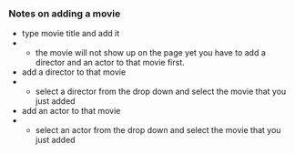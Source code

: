 ### Notes on adding a movie
* type movie title and add it
* * the movie will not show up on the page yet you have to add a director and an actor to that movie first.
* add a director to that movie
* * select a director from the drop down and select the movie that you just added
* add an actor to that movie
* * select an actor from the drop down and select the movie that you just added
